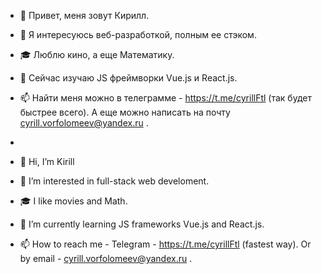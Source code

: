 - 👋 Привет, меня зовут Кирилл.
- 👀 Я интересуюсь веб-разработкой, полным ее стэком.
- 🎓 Люблю кино, а еще Математику.
- 🌱 Сейчас изучаю JS фреймворки Vue.js и React.js.
- 📫 Найти меня можно в телеграмме - https://t.me/cyrillFtl (так будет быстрее всего). А еще можно написать на почту cyrill.vorfolomeev@yandex.ru .
-

- 👋 Hi, I’m Kirill
- 👀 I’m interested in full-stack web develoment.
- 🎓 I like movies and Math.
- 🌱 I’m currently learning JS frameworks Vue.js and React.js.
- 📫 How to reach me - Telegram - https://t.me/cyrillFtl (fastest way). Or by email - cyrill.vorfolomeev@yandex.ru .
